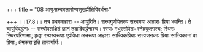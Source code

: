 +++
title = "08 आयुःसत्त्वबलारोग्यसुखप्रीतिविवर्धनाः"

+++
।।17.8।। तत्र प्रथममाहाराः -- आयुरिति। सत्त्वगुणोपेतस्य सत्त्वमया आहाराः
प्रिया भवन्ति। ते चायुर्विवर्द्धनाः -- सत्त्वोपलक्षितं ज्ञानं
तदादिवर्द्धनाश्च। रस्याः मधुरसोपेताः स्नेहयुक्ताश्च; स्थिराः
स्थिरपरिणामाः; हृद्या रम्यस्वरूपाः एवंविधा अन्नरूपा आहाराः
सात्त्विकप्रियाः सत्त्वजनकाः प्रियाः सात्त्विकानां वा प्रियाः; क्षेमकरा
इति तात्पर्यार्थः।
